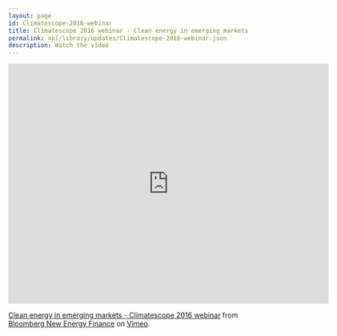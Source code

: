 ```yaml
---
layout: page
id: Climatescope-2016-webinar
title: Climatescope 2016 webinar - Clean energy in emerging markets
permalink: api/library/updates/Climatescope-2016-webinar.json
description: Watch the video
---
```


<iframe src="https://player.vimeo.com/video/196558571?title=0&byline=0&portrait=0" width="640" height="480" frameborder="0" webkitallowfullscreen mozallowfullscreen allowfullscreen></iframe>
<p><a href="https://vimeo.com/196558571">Clean energy in emerging markets - Climatescope 2016 webinar</a> from <a href="https://vimeo.com/user28754802">Bloomberg New Energy Finance</a> on <a href="https://vimeo.com">Vimeo</a>.</p>
 
